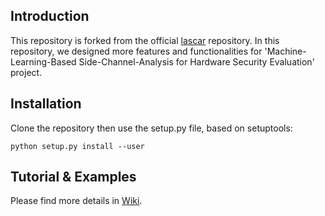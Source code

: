 ## Introduction
This repository is forked from the official [lascar](https://github.com/Ledger-Donjon/lascar) repository.
In this repository, we designed more features and functionalities for 'Machine-Learning-Based Side-Channel-Analysis for Hardware Security Evaluation' project.

## Installation
Clone the repository then use the setup.py file, based on setuptools:
```
python setup.py install --user
```

## Tutorial & Examples
Please find more details in [Wiki](https://github.com/singularity6033/my_lascar/wiki).

